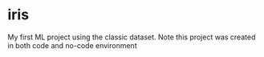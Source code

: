 # iris
My first ML project using the classic dataset.  Note this project was created in both code and no-code environment
